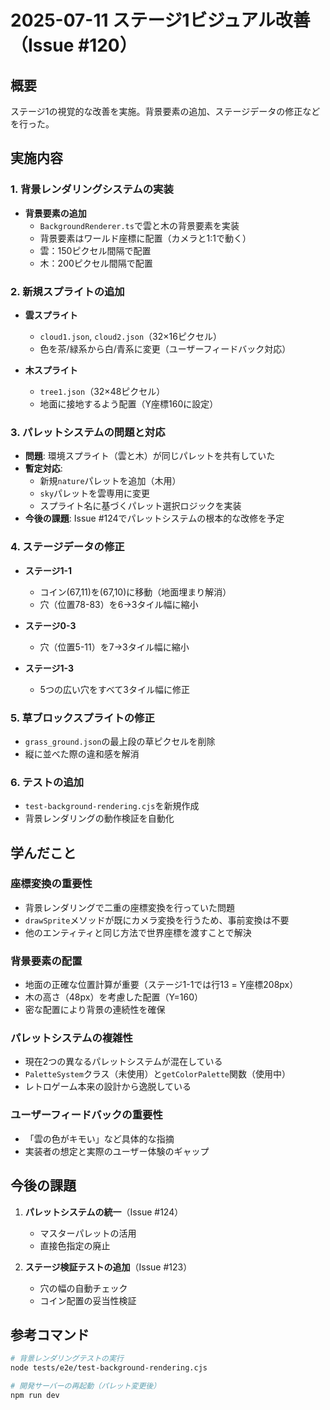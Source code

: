 # 2025-07-11 ステージ1ビジュアル改善（Issue #120）

## 概要
ステージ1の視覚的な改善を実施。背景要素の追加、ステージデータの修正などを行った。

## 実施内容

### 1. 背景レンダリングシステムの実装
- **背景要素の追加**
  - `BackgroundRenderer.ts`で雲と木の背景要素を実装
  - 背景要素はワールド座標に配置（カメラと1:1で動く）
  - 雲：150ピクセル間隔で配置
  - 木：200ピクセル間隔で配置

### 2. 新規スプライトの追加
- **雲スプライト**
  - `cloud1.json`, `cloud2.json`（32×16ピクセル）
  - 色を茶/緑系から白/青系に変更（ユーザーフィードバック対応）
  
- **木スプライト**
  - `tree1.json`（32×48ピクセル）
  - 地面に接地するよう配置（Y座標160に設定）

### 3. パレットシステムの問題と対応
- **問題**: 環境スプライト（雲と木）が同じパレットを共有していた
- **暫定対応**: 
  - 新規`nature`パレットを追加（木用）
  - `sky`パレットを雲専用に変更
  - スプライト名に基づくパレット選択ロジックを実装
- **今後の課題**: Issue #124でパレットシステムの根本的な改修を予定

### 4. ステージデータの修正
- **ステージ1-1**
  - コイン(67,11)を(67,10)に移動（地面埋まり解消）
  - 穴（位置78-83）を6→3タイル幅に縮小
  
- **ステージ0-3**
  - 穴（位置5-11）を7→3タイル幅に縮小
  
- **ステージ1-3**
  - 5つの広い穴をすべて3タイル幅に修正

### 5. 草ブロックスプライトの修正
- `grass_ground.json`の最上段の草ピクセルを削除
- 縦に並べた際の違和感を解消

### 6. テストの追加
- `test-background-rendering.cjs`を新規作成
- 背景レンダリングの動作検証を自動化

## 学んだこと

### 座標変換の重要性
- 背景レンダリングで二重の座標変換を行っていた問題
- `drawSprite`メソッドが既にカメラ変換を行うため、事前変換は不要
- 他のエンティティと同じ方法で世界座標を渡すことで解決

### 背景要素の配置
- 地面の正確な位置計算が重要（ステージ1-1では行13 = Y座標208px）
- 木の高さ（48px）を考慮した配置（Y=160）
- 密な配置により背景の連続性を確保

### パレットシステムの複雑性
- 現在2つの異なるパレットシステムが混在している
- `PaletteSystem`クラス（未使用）と`getColorPalette`関数（使用中）
- レトロゲーム本来の設計から逸脱している

### ユーザーフィードバックの重要性
- 「雲の色がキモい」など具体的な指摘
- 実装者の想定と実際のユーザー体験のギャップ

## 今後の課題

1. **パレットシステムの統一**（Issue #124）
   - マスターパレットの活用
   - 直接色指定の廃止
   
2. **ステージ検証テストの追加**（Issue #123）
   - 穴の幅の自動チェック
   - コイン配置の妥当性検証

## 参考コマンド

```bash
# 背景レンダリングテストの実行
node tests/e2e/test-background-rendering.cjs

# 開発サーバーの再起動（パレット変更後）
npm run dev
```